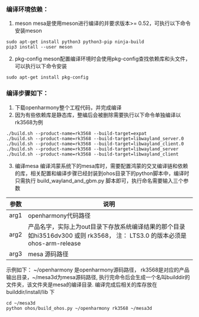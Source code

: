 ### 编译环境依赖：
1. meson
mesa是使用meson进行编译的并要求版本>= 0.52，可执行以下命令安装meson
```
sudo apt-get install python3 python3-pip ninja-build
pip3 install --user meson
```
2. pkg-config
meson配置编译环境时会使用pkg-config查找依赖库和头文件，可以执行以下命令安装
```
sudo apt-get install pkg-config 
```

### 编译步骤如下：
1. 下载openharmony整个工程代码，并完成编译
2. 因为有些依赖库是静态库，整编后会被删除需要执行以下命令单独编译以rk3568为例
```
./build.sh --product-name=rk3568 --build-target=expat
./build.sh --product-name=rk3568 --build-target=libwayland_server.0
./build.sh --product-name=rk3568 --build-target=libwayland_client.0
./build.sh --product-name=rk3568 --build-target=libwayland_server
./build.sh --product-name=rk3568 --build-target=libwayland_client
```

3. 编译mesa
编译鸿蒙系统下的mesa库时，需要配置鸿蒙的交叉编译链和依赖的库，相关配置和编译步骤已经封装到ohos目录下的python脚本中，编译时只需执行 build_wayland_and_gbm.py 脚本即可，执行命名需要输入三个参数

|  参数   | 说明  |
|  ----  | ----  |
| arg1  | openharmony代码路径 |
| arg2  | 产品名字，实际上为out目录下存放系统编译结果的那个目录 如hi3516dv300 或则 rk3568， 注： LTS3.0 的版本必须是 ohos-arm-release|
| arg3 |  mesa 源码路径|

示例如下：
~/openharmony  是openharmony源码路径， rk3568是对应的产品输出目录，~/mesa3d为mesa源码路径, 执行完命令后会生成一个名叫builddir的文件夹，该文件夹是mesa的编译目录. 编译完成后相关的库存放在builddir/install/lib 下

```
cd ~/mesa3d
python ohos/build_ohos.py ~/openharmony rk3568 ~/mesa3d

```